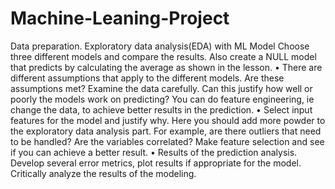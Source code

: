 # Machine-Leaning-Project
Data preparation. Exploratory data analysis(EDA) with ML Model
Choose three different models and compare the results. Also create a NULL model that predicts by 
calculating the average as shown in the lesson.
• There are different assumptions that apply to the different models. Are these assumptions met? 
Examine the data carefully. Can this justify how well or poorly the models work on predicting? You can 
do feature engineering, ie change the data, to achieve better results in the prediction.
• Select input features for the model and justify why. Here you should add more powder to the 
exploratory data analysis part. For example, are there outliers that need to be handled? Are the 
variables correlated? Make feature selection and see if you can achieve a better result.
• Results of the prediction analysis. Develop several error metrics, plot results if appropriate for the 
model. Critically analyze the results of the modeling.
